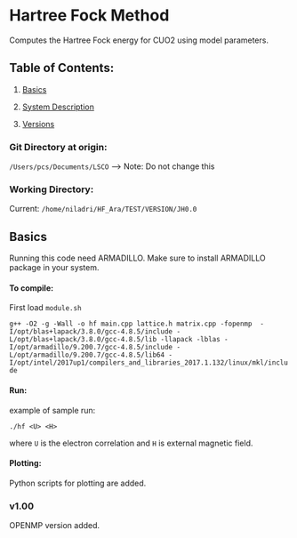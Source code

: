 # Hartree Fock Method
Computes the Hartree Fock energy for CUO2 using model parameters.

## Table of Contents:

1. [Basics](README.md#basics)

1. [System Description](README.md#system-descprition) 

1. [Versions](README.md#versions) 

### Git Directory at origin:

`/Users/pcs/Documents/LSCO` --> Note: Do not change this

### Working Directory:

Current: `/home/niladri/HF_Ara/TEST/VERSION/JH0.0` 


## Basics
Running this code need ARMADILLO. Make sure to install ARMADILLO package in your
system.  

#### To compile:

First load `module.sh`

`g++ -O2 -g -Wall -o hf main.cpp lattice.h matrix.cpp -fopenmp  -I/opt/blas+lapack/3.8.0/gcc-4.8.5/include -L/opt/blas+lapack/3.8.0/gcc-4.8.5/lib -llapack -lblas -I/opt/armadillo/9.200.7/gcc-4.8.5/include -L/opt/armadillo/9.200.7/gcc-4.8.5/lib64 -I/opt/intel/2017up1/compilers_and_libraries_2017.1.132/linux/mkl/include`

#### Run:

example of sample run:

`./hf <U> <H>`

where `U` is the electron correlation and `H` is external magnetic field. 


#### Plotting:

Python scripts for plotting are added.
      
       




### v1.00

OPENMP version added. 




